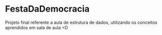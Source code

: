 # FestaDaDemocracia
Projeto final referente a aula de estrutura de dados, utilizando os conceitos aprendidos em sala de aula =D
